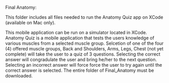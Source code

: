 Final Anatomy:

This folder includes all files needed to run the Anatomy Quiz app on XCode (available on Mac only). 

This mobile application can be run on a simulator located in XCode. Anatomy Quiz is a mobile application that tests the users knowledge of various muscles from a selected muscle group. Selcetion of one of the four (4) offered muscle groups, Back and Shoulders, Arms, Legs, Chest (not yet complete) will take the user to a quiz of 3 questions. Selecting the correct answer will congradulate the user and bring he/her to the next question. Selecting an incorrect answer will force force the user to try again until the correct answer is selected. The entire folder of Final_Anatomy must be downloaded.
